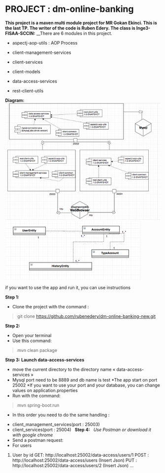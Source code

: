 # PROJECT : dm-online-banking
 
__This project is a maven multi module project for MR Gokan Ekinci. This is the last TP. The writer of the code is Ruben Edery. The class is Inge3-FISAA-SCCIN:__ 
__There are 6 modules in this project.
* aspectj-aop-utils : AOP Process 
 
* client-management-services
 
* client-services
 
* client-models
 
* data-access-services
 
* rest-client-utils
 
 
 
__Diagram:__ 
![alt text](https://github.com/rubenedery/dm-online-banking-new/blob/master/diagram/diagram1.png) 
 ![alt text](https://github.com/rubenedery/dm-online-banking-new/blob/master/diagram/diagram2.png) 


 
 
 
if you want to use the app and run it, you can use instructions 

__Step 1:__
 
* Clone the project with the command :
> git clone https://github.com/rubenedery/dm-online-banking-new.git
 
__Step 2:__
* Open your terminal
* Use this command: 
> mvn clean package
 
__Step 3:__
__Launch data-access-services__
* move the current directory to the directory name « data-access-services » 
* Mysql port need to be 8889 and db name is test
*The app start on port 25002
*If you want to use your port and your database, you can change values on application.properties
* Run with the command: 
> mvn spring-boot:run
 
- In this order you need to do the same handling : 
* client_management_services(port : 25003)
* client_services(port : 25004)
 
__Step 4:__
 
*Use Postman or download it with google chrome* 
 
* Send a postman request:
 
* For users
1. User by id
GET: http://localhost:25002/data-access/users/1
POST : http://localhost:25002/data-access/users (Insert Json)
PUT : http://localhost:25002/data-access/users/2 (Insert Json)
…
 